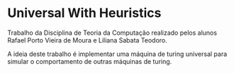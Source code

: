 # Universal With Heuristics

Trabalho da Disciplina de Teoria da Computação realizado pelos alunos Rafael Porto Vieira de Moura e Liliana Sabata Teodoro.  

A ideia deste trabalho é implementar uma máquina de turing universal para simular o comportamento de outras máquinas de turing.
